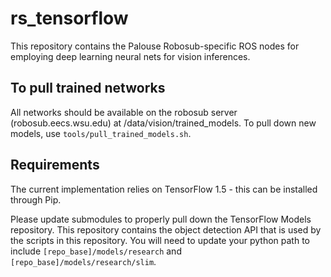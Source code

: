 # rs_tensorflow
This repository contains the Palouse Robosub-specific ROS nodes for employing deep learning neural nets for vision inferences.

## To pull trained networks
All networks should be available on the robosub server (robosub.eecs.wsu.edu)
    at /data/vision/trained_models. To pull down new models, use
    `tools/pull_trained_models.sh`.

## Requirements
The current implementation relies on TensorFlow 1.5 - this can be installed
through Pip.

Please update submodules to properly pull down the TensorFlow Models
repository. This repository contains the object detection API that is used by
the scripts in this repository. You will need to update your python path to
include `[repo_base]/models/research` and `[repo_base]/models/research/slim`.
